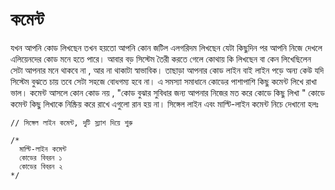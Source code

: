 # কমেন্ট

যখন আপনি কোড লিখছেন তখন হয়তো আপনি কোন জটিল এলগরিদম লিখছেন যেটা কিছুদিন পর আপনি নিজে দেখলে এলিয়েনদের কোড মনে হতে পারে। আবার বড় সিস্টেম তৈরী করতে গেলে কোথায় কি লিখছেন বা কেন লিখেছিলেন সেটা আপনার মনে থাকবে না , আর না থাকাটা স্বাভাবিক। তাছাড়া আপনার কোড লাইন বাই লাইন পড়ে অন্য কেউ যদি সিস্টেম বুঝতে চায় তবে সেটা সহজে বোধগম্য হবে না। এ সমস্যা সমাধানে কোডের পাশাপাশি কিছু কমেন্ট লিখে রাখা ভাল। কমেন্ট আসলে কোন কোড নয় , "কোড বুঝার সুবিধার জন্য আপনার নিজের মত করে কোডে কিছু লিখা " কোডে কমেন্ট কিছু লিখাকে নিষ্ক্রিয় করে রাখে এগুলো রান হয় না। সিঙ্গেল লাইন এবং মাল্টি-লাইন কমেন্ট নিচে দেখানো হলঃ

```
// সিঙ্গেল লাইন কমেন্ট, দুটি স্ল্যাশ দিয়ে শুরু

/*
  মাল্টি-লাইন কমেন্ট
  কোডের বিবরন ১
  কোডের বিবরন ২
*/
```
